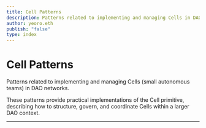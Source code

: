 ```yaml
---
title: Cell Patterns
description: Patterns related to implementing and managing Cells in DAO networks
author: yeoro.eth
publish: "false"
type: index
---
```


# Cell Patterns

Patterns related to implementing and managing Cells (small autonomous teams) in DAO networks.

These patterns provide practical implementations of the Cell primitive, describing how to structure, govern, and coordinate Cells within a larger DAO context.

---

